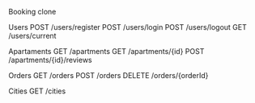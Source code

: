 Booking clone

Users
POST /users/register
POST /users/login
POST /users/logout
GET /users/current

Apartaments
GET /apartments
GET /apartments/{id}
POST /apartments/{id}/reviews

Orders
GET /orders
POST /orders
DELETE /orders/{orderId}

Cities
GET /cities
